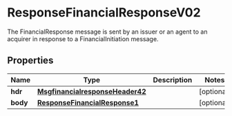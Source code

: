 

# ResponseFinancialResponseV02

The FinancialResponse message is sent by an issuer or an agent to an acquirer in response to a FinancialInitiation message.
## Properties

Name | Type | Description | Notes
------------ | ------------- | ------------- | -------------
**hdr** | [**MsgfinancialresponseHeader42**](MsgfinancialresponseHeader42.md) |  |  [optional]
**body** | [**ResponseFinancialResponse1**](ResponseFinancialResponse1.md) |  |  [optional]



